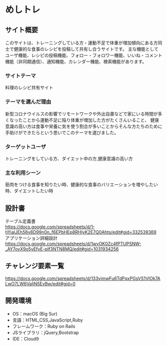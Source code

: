 # めしトレ

## サイト概要
このサイトは、トレーニングしている方・運動不足で体重が増加傾向にある方同士で健康的な食事のレシピを投稿して共有し合うサイトです。
主な機能としてユーザ機能、レシピの投稿機能、フォロー・フォロワー機能、いいね・コメント機能（非同期通信）、通知機能、カレンダー機能、検索機能があります。

### サイトテーマ
料理のレシピ共有サイト

### テーマを選んだ理由
新型コロナウイルスの影響でリモートワークや外出自粛などで家にいる時間が多くなったことから運動不足に陥り体重が増加した方がたくさんいること、
健康意識の高い方は食事や栄養に気を使う割合が多いことからそんな方たちのために手助けができたらという思いでこのテーマを選びました。

### ターゲットユーザ
トレーニングをしている方、ダイエット中の方,健康意識の高い方

### 主な利用シーン
筋肉をつける食事を知りたい時、健康的な食事のバリエーションを増やしたい時、ダイエットしたい時

## 設計書
テーブル定義書<br>
https://docs.google.com/spreadsheets/d/1-hYialJEh56v8D99n0n_f6EPbHEp8RHIyK2E7Q0Ahts/edit#gid=332539369<br>
アプリケーション詳細設計<br>
https://docs.google.com/spreadsheets/d/1wvOK0Zc4fPTUPSNW-_AY7oyX9o5yEfvE-pIf3NTN8MQ/edit#gid=1031934256  

## チャレンジ要素一覧
https://docs.google.com/spreadsheets/d/133vimwFu6TdPqxPGsVS1VlOk7ALwO7LW6ValjN5EvBw/edit#gid=0

## 開発環境
- OS：macOS (Big Sur)
- 言語：HTML,CSS,JavaScript,Ruby
- フレームワーク：Ruby on Rails
- JSライブラリ：jQuery,Bootstrap
- IDE：Cloud9
